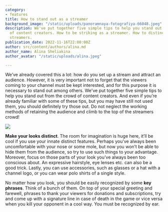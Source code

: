 ```yaml
---
category:
- features
title: How to stand out as a streamer
background_image: "/static/uploads/panoramnaya-fotografiya-66048.jpeg"
description: We've put together five simple tips to help you stand out from the crowd
  of content creators. How to be striking as a streamer. How to distinct from other
  streamers.
publication_date: 2022-11-16T22:00:00Z
author: src/content/authors/alina.md
author_name: Alina Sheliakina
author_avatar: "/static/uploads/alina.jpeg"

---
```

We’ve already covered this a lot: how do you set up a stream and attract an audience. However, it is very important not to forget that the viewers coming to your channel must be kept interested, and for this purpose it is necessary to stand out among others. We've put together five simple tips to help you stand out from the crowd of content creators. And even if you’re already familiar with some of these tips, but you may have still not used them, you should definitely try those out. Do not neglect the working methods of retaining the audience and climb to the top of the streamers crowd!

![](https://organization.gg/blog/content/images/size/w1000/2022/06/1.png)

**Make your looks distinct**. The room for imagination is huge here, it’ll be cool if you use your innate distinct features. Perhaps you’ve always been uncomfortable with your nose or some mole, but now you won’t be able to hide them from the audience, so try to use such things to your advantage. Moreover, focus on those parts of your look you’ve always been too conscious about. An expressive hairstyle, eye lenses etc. can also be a good trick. Lastly, you can use accessories, such as glasses or a hat with a channel logo, or you can wear polo shirts of a single style.

No matter how you look, you should be easily recognized by some **key phrases**. Think of a bunch of them. On top of your special greeting and farewell, phrases to thank your viewers for donations and subscriptions, try and come up with a signature line in case of death in the game or vice versa when you kill your opponent in a cool way. You must be recognized by ear.